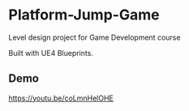 # Platform-Jump-Game
Level design project for Game Development course

Built with UE4 Blueprints.

## Demo
https://youtu.be/coLmnHelOHE
